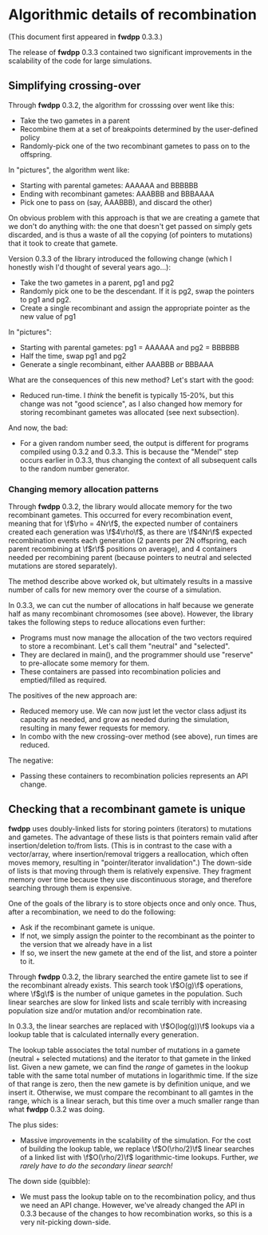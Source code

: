 # Algorithmic details of recombination

(This document first appeared in __fwdpp__ 0.3.3.)

The release of __fwdpp__ 0.3.3 contained two significant improvements in the scalability of the code for large simulations.

## Simplifying crossing-over

Through __fwdpp__ 0.3.2, the algorithm for crosssing over went like this:

* Take the two gametes in a parent
* Recombine them at a set of breakpoints determined by the user-defined policy
* Randomly-pick one of the two recombinant gametes to pass on to the offspring.

In "pictures", the algorithm went like:

* Starting with parental gametes: AAAAAA and BBBBBB
* Ending with recombinant gametes: AAABBB and BBBAAAA
* Pick one to pass on (say, AAABBB), and discard the other)

On obvious problem with this approach is that we are creating a gamete that we don't do anything with: the one that doesn't get passed on simply gets discarded, and is thus a waste of all the copying (of pointers to mutations) that it took to create that gamete.

Version 0.3.3 of the library introduced the following change (which I honestly wish I'd thought of several years ago...):

* Take the two gametes in a parent, pg1 and pg2
* Randomly pick one to be the descendant.  If it is pg2, swap the pointers to pg1 and pg2.
* Create a single recombinant and assign the appropriate pointer as the new value of pg1

In "pictures":

* Starting with parental gametes: pg1 = AAAAAA and pg2 = BBBBBB
* Half the time, swap pg1 and pg2
* Generate a single recombinant, either AAABBB _or_ BBBAAA

What are the consequences of this new method?  Let's start with the good:

* Reduced run-time.  I _think_ the benefit is typically 15-20%, but this change was not "good science", as I also changed how memory for storing recombinant gametes was allocated (see next subsection).

And now, the bad:

* For a given random number seed, the output is different for programs compiled using 0.3.2 and 0.3.3.  This is because the "Mendel" step occurs earlier in 0.3.3, thus changing the context of all subsequent calls to the random number generator.

### Changing memory allocation patterns

Through __fwdpp__ 0.3.2, the library would allocate memory for the two recombinant gametes.  This occurred for every recombination event, meaning that for \f$\rho = 4Nr\f$, the expected number of containers created each generation was \f$4\rho\f$, as there are \f$4Nr\f$ expected recombination events each generation (2 parents per 2N offspring, each parent recombining at \f$r\f$ positions on average), and 4 containers needed per recombining parent (because pointers to neutral and selected mutations are stored separately).

The method describe above worked ok, but ultimately results in a massive number of calls for new memory over the course of a simulation.

In 0.3.3, we can cut the number of allocations in half because we generate half as many recombinant chromosomes (see above).   However, the library takes the following steps to reduce allocations even further:

* Programs must now manage the allocation of the two vectors required to store a recombinant.  Let's call them "neutral" and "selected".
* They are declared in main(), and the programmer should use "reserve" to pre-allocate some memory for them.
* These containers are passed into recombination policies and emptied/filled as required.

The positives of the new approach are:

* Reduced  memory use.  We can now just let the vector class adjust its capacity as needed, and grow as needed during the simulation, resulting in many fewer requests for memory.
* In combo with the new crossing-over method (see above), run times are reduced.

The negative:

* Passing these containers to recombination policies represents an API change.

## Checking that a recombinant gamete is unique

__fwdpp__ uses doubly-linked lists for storing pointers (iterators) to mutations and gametes.  The advantage of these lists is that pointers remain valid after insertion/deletion to/from lists. (This is in contrast to the case with a vector/array, where insertion/removal triggers a reallocation, which often moves memory, resulting in "pointer/iterator invalidation".)   The down-side of lists is that moving through them is relatively expensive.  They fragment memory over time because they use discontinuous storage, and therefore searching through them is expensive.

One of the goals of the library is to store objects once and only once.  Thus, after a recombination, we need to do the following:

* Ask if the recombinant gamete is unique.
* If not, we simply assign the pointer to the recombinant as the pointer to the version that we already have in a list
* If so, we insert the new gamete at the end of the list, and store a pointer to it.

Through __fwdpp__ 0.3.2, the library searched the entire gamete list to see if the recombinant already exists.   This search took \f$O(g)\f$ operations, where \f$g\f$ is the number of unique gametes in the population.  Such linear searches are slow for linked lists and scale terribly with increasing population size and/or mutation and/or recombination rate.

In 0.3.3, the linear searches are replaced with \f$O(log(g))\f$ lookups via a lookup table that is calculated internally every generation.

The lookup table associates the total number of mutations in a gamete (neutral + selected mutations) and the iterator to that gamete in the linked list.  Given a new gamete, we can find the _range_ of gametes in the lookup table with the same total number of mutations in logarithmic time.  If the size of that range is zero, then the new gamete is by definition unique, and we insert it.  Otherwise, we must compare the recombinant to all gamtes in the range, which is a linear serach, but this time over a much smaller range than what __fwdpp__ 0.3.2 was doing.

The plus sides:

* Massive improvements in the scalability of the simulation.  For the cost of building the lookup table, we replace \f$O(\rho/2)\f$ linear searches of a linked list with \f$O(\rho/2)\f$ logarithmic-time lookups.  Further, _we rarely have to do the secondary linear search!_

The down side (quibble):

* We must pass the lookup table on to the recombination policy, and thus we need an API change.   However, we've already changed the API in 0.3.3 because of the changes to how recombination works, so this is a very nit-picking down-side.




